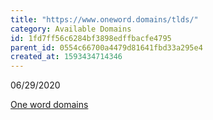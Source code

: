 ```yaml
---
title: "https://www.oneword.domains/tlds/"
category: Available Domains
id: 1fd7ff56c6284bf3898edffbacfe4795
parent_id: 0554c66700a4479d81641fbd33a295e4
created_at: 1593434714346
---
```


06/29/2020

[One word domains](https://www.oneword.domains/tlds/)
    